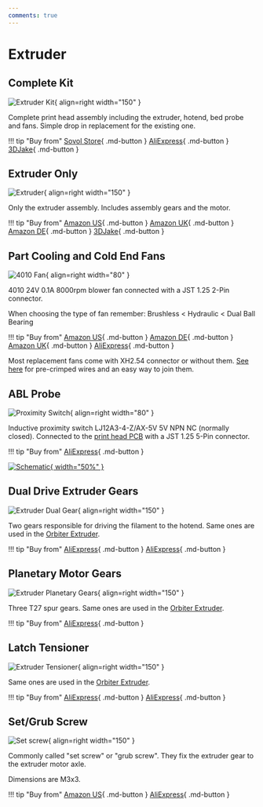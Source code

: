 ```yaml
---
comments: true
---
```

# Extruder

## Complete Kit

![Extruder Kit](/images/extruder_kit.webp){ align=right width="150" }

Complete print head assembly including the extruder, hotend, bed probe and fans. Simple drop in replacement for the existing one.

!!! tip "Buy from"
    [Sovol Store](https://sovol3d.com/collections/sv06-replacement/products/sv06-all-metal-planetary-direct-drive-extruder?sca_ref=3309524.Vd4MGn0pGL&sca_source=base){ .md-button } 
    [AliExpress](https://www.aliexpress.com/item/1005005288544470.html?aff_fcid=1b4b6304e2e4468984fb949c1445bb5d-1681062422877-09725-_Dey3Dn3&tt=CPS_NORMAL&aff_fsk=_Dey3Dn3&aff_platform=shareComponent-detail&sk=_Dey3Dn3&aff_trace_key=1b4b6304e2e4468984fb949c1445bb5d-1681062422877-09725-_Dey3Dn3&terminal_id=3f8c776975fd455ba956809c02d71a91&afSmartRedirect=y){ .md-button } 
    [3DJake](https://www.awin1.com/cread.php?awinmid=21809&awinaffid=930253&ued=https%3A%2F%2Fwww.3djake.com%2Fbondtech%2Fdirect-drive-extruder-2%3Fsai%3D14405){ .md-button }

## Extruder Only

![Extruder](/images/extruder.webp){ align=right width="150" }

Only the extruder assembly. Includes assembly gears and the motor.

!!! tip "Buy from"
    [Amazon US](https://www.amazon.com/Sovol-SV06-Planetary-Extruder-Leveling/dp/B0BQC5FYKJ?&linkCode=ll1&tag=blakadders-20&linkId=43db8bf946d9d18b10ffdd3bdb0d5c14&language=en_US&ref_=as_li_ss_tl){ .md-button }
    [Amazon UK](https://www.amazon.co.uk/Sovol-SV06-Extruder-Kit/dp/B0BQC5FYKJ?&linkCode=ll1&tag=blakadders-20&linkId=9d867a436990568046788fa1409b2a9b&ref_=as_li_ss_tl){ .md-button }
    [Amazon DE](https://www.amazon.de/-/en/Sovol-SV06-Upgrade-Extruder/dp/B0BQR79RKJ?crid=3LXSQTOQMU9K7&keywords=sv06+plus&qid=1681551730&sprefix=sv06+plus%2Caps%2C125&sr=8-3&linkCode=ll1&tag=blakadders-20&linkId=2961d7bc3def5caf40919f07db8eadf1&language=en_GB&ref_=as_li_ss_tl){ .md-button }
    [3DJake](https://www.awin1.com/cread.php?awinmid=21809&awinaffid=930253&ued=https%3A%2F%2Fwww.3djake.com%2Fbondtech%2Fdirect-drive-extruder-2){ .md-button }

## Part Cooling and Cold End Fans 

![4010 Fan](/images/4010_fan.webp){ align=right width="80" }

4010 24V 0.1A 8000rpm blower fan connected with a JST 1.25 2-Pin connector.

When choosing the type of fan remember: Brushless < Hydraulic < Dual Ball Bearing

!!! tip "Buy from"
    [Amazon US](https://www.amazon.com/WINSINN-Blower-Upgrade-Bearing-CR-10S/dp/B08R9J189W?th=1&linkCode=ll1&tag=blakadders-20&linkId=03f1504a7dbc59fd7a8433ed9b85b35f&language=en_US&ref_=as_li_ss_tl){ .md-button }
    [Amazon DE](https://www.amazon.de/WINSINN-4010-turbine-ducting-parts/dp/B07L2WTH7H?&linkCode=ll1&tag=blakadders-20&linkId=354f9141d5dbd6748d77cbffdb973309&language=en_GB&ref_=as_li_ss_tl){ .md-button }
    [Amazon UK](https://www.amazon.co.uk/WINSINN-Blower-Upgrade-Bearing-CR-10S/dp/B08R9J189W?&linkCode=ll1&tag=blakadders-20&linkId=b74ecd97397a2cc553c8d816959d0339&ref_=as_li_ss_tl){ .md-button }
    [AliExpress](https://www.aliexpress.com/item/1005003878405207.html?aff_fcid=fb95bf65406d4f06ac78939717c58f59-1681572135525-07664-_DDPJoZX&tt=CPS_NORMAL&aff_fsk=_DDPJoZX&aff_platform=shareComponent-detail&sk=_DDPJoZX&aff_trace_key=fb95bf65406d4f06ac78939717c58f59-1681572135525-07664-_DDPJoZX&terminal_id=3f8c776975fd455ba956809c02d71a91&afSmartRedirect=y){ .md-button }


Most replacement fans come with XH2.54 connector or without them. [See here](/Parts/electronic-parts/#wires-with-connectors) for pre-crimped wires and an easy way to join them.

## ABL Probe

![Proximity Switch](/images/proximity_switch.webp){ align=right width="80" }

Inductive proximity switch LJ12A3-4-Z/AX-5V 5V NPN NC (normally closed). Connected to the [print head PCB](https://sv06.blakadder.com/Parts/electronic-parts/#print-head-pcb) with a JST 1.25 5-Pin connector.


!!! tip "Buy from"
    [AliExpress](https://www.aliexpress.com/item/4000542028133.html?aff_fcid=0c1065d7a7164ed68f9bb1711ebb6144-1681466318251-02359-_DDqjYEZ&tt=CPS_NORMAL&aff_fsk=_DDqjYEZ&aff_platform=shareComponent-detail&sk=_DDqjYEZ&aff_trace_key=0c1065d7a7164ed68f9bb1711ebb6144-1681466318251-02359-_DDqjYEZ&terminal_id=5328bb0326ad4ecea39a5766fa327b23&afSmartRedirect=y){ .md-button }

[![Schematic](/images/sch_ablprobe.jpg){ width="50%" }](/images/sch_ablprobe.jpg)

## Dual Drive Extruder Gears

![Extruder Dual Gear](/images/extruder_dual_gear.webp){ align=right width="150" }

Two gears responsible for driving the filament to the hotend. Same ones are used in the [Orbiter Extruder](https://www.orbiterprojects.com/orbiter-1-5/).

!!! tip "Buy from"
    [AliExpress](https://www.aliexpress.com/item/1005003577354563.html?aff_fcid=936615d08c7a4c17b8f54ff15f8e9729-1681807954933-04191-_DEtm2Y9&tt=CPS_NORMAL&aff_fsk=_DEtm2Y9&aff_platform=shareComponent-detail&sk=_DEtm2Y9&aff_trace_key=936615d08c7a4c17b8f54ff15f8e9729-1681807954933-04191-_DEtm2Y9&terminal_id=5328bb0326ad4ecea39a5766fa327b23&afSmartRedirect=y){ .md-button }
    [AliExpress](https://www.aliexpress.com/item/1005002371687284.html?aff_fcid=ffeb3e425adb4557a7a3e00730621e69-1681807131048-04031-_De864ZJ&tt=CPS_NORMAL&aff_fsk=_De864ZJ&aff_platform=shareComponent-detail&sk=_De864ZJ&aff_trace_key=ffeb3e425adb4557a7a3e00730621e69-1681807131048-04031-_De864ZJ&terminal_id=5328bb0326ad4ecea39a5766fa327b23&afSmartRedirect=y){ .md-button }

## Planetary Motor Gears

![Extruder Planetary Gears](/images/extruder_planetary_gears.webp){ align=right width="150" }

Three T27 spur gears. Same ones are used in the [Orbiter Extruder](https://www.orbiterprojects.com/orbiter-1-5/).

!!! tip "Buy from"
    [AliExpress](https://www.aliexpress.com/item/1005002371687284.html?aff_fcid=ffeb3e425adb4557a7a3e00730621e69-1681807131048-04031-_De864ZJ&tt=CPS_NORMAL&aff_fsk=_De864ZJ&aff_platform=shareComponent-detail&sk=_De864ZJ&aff_trace_key=ffeb3e425adb4557a7a3e00730621e69-1681807131048-04031-_De864ZJ&terminal_id=5328bb0326ad4ecea39a5766fa327b23&afSmartRedirect=y){ .md-button }

## Latch Tensioner

![Extruder Tensioner](/images/extruder_tensioner.webp){ align=right width="150" }

Same ones are used in the [Orbiter Extruder](https://www.orbiterprojects.com/orbiter-1-5/).

!!! tip "Buy from"
    [AliExpress](https://www.aliexpress.com/item/1005004727225150.html?aff_fcid=e23f2fa845684f8f9b463763603269d6-1681808037970-00220-_Dkai54D&tt=CPS_NORMAL&aff_fsk=_Dkai54D&aff_platform=shareComponent-detail&sk=_Dkai54D&aff_trace_key=e23f2fa845684f8f9b463763603269d6-1681808037970-00220-_Dkai54D&terminal_id=5328bb0326ad4ecea39a5766fa327b23&afSmartRedirect=y){ .md-button }
    [AliExpress](https://www.aliexpress.com/item/1005002371687284.html?aff_fcid=ffeb3e425adb4557a7a3e00730621e69-1681807131048-04031-_De864ZJ&tt=CPS_NORMAL&aff_fsk=_De864ZJ&aff_platform=shareComponent-detail&sk=_De864ZJ&aff_trace_key=ffeb3e425adb4557a7a3e00730621e69-1681807131048-04031-_De864ZJ&terminal_id=5328bb0326ad4ecea39a5766fa327b23&afSmartRedirect=y){ .md-button }

## Set/Grub Screw

![Set screw](/images/setscrew.webp){ align=right width="150" }

Commonly called "set screw" or "grub screw". They fix the extruder gear to the extruder motor axle.

Dimensions are M3x3.

!!! tip "Buy from"
    [Amazon US](https://www.amazon.com/Socket-Screws-Stainless-Wrench-Length/dp/B072XWQ8JF?crid=3NLDEALAE9L3K&keywords=set%2Bscrew%2Bm3x3&qid=1681287168&sprefix=set%2Bscrew%2Bm3x%2Caps%2C277&sr=8-11&th=1&linkCode=ll1&tag=blakadders-20&linkId=1828967d35a1de086c77488a9189a28f&language=en_US&ref_=as_li_ss_tl){ .md-button }
    [AliExpress](https://www.aliexpress.com/item/1005002334008184.html?aff_fcid=a29a2e5476474129a3e58780429a401a-1681288659885-00405-_DCJSkY1&tt=CPS_NORMAL&aff_fsk=_DCJSkY1&aff_platform=shareComponent-detail&sk=_DCJSkY1&aff_trace_key=a29a2e5476474129a3e58780429a401a-1681288659885-00405-_DCJSkY1&terminal_id=5328bb0326ad4ecea39a5766fa327b23&afSmartRedirect=y){ .md-button } 
